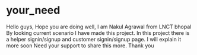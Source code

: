 # your_need
Hello guys, 
Hope you are doing well,
I am Nakul Agrawal from LNCT bhopal
By looking current scenario I have made this project.
In this project there is a helper signin/signup and customer signin/signup page.
I will explain it more soon
Need your support to share this more.
Thank you
